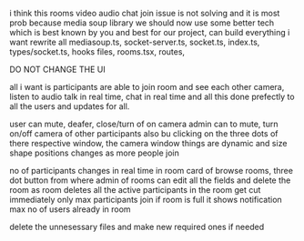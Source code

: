 i think this rooms video audio chat join issue is not solving and it is most prob because media soup library
we should now use some better tech which is best known by you and best for our project, can build everything i want
rewrite all mediasoup.ts, socket-server.ts, socket.ts, index.ts, types/socket.ts, hooks files, rooms.tsx, routes,

DO NOT CHANGE THE UI

all i want is participants are able to join room and see each other camera, listen to audio talk in real time, chat in real time and all this done prefectly to all the users and updates for all.

user can mute, deafer, close/turn of on camera
admin can to mute, turn on/off camera of other participants also bu clicking on the three dots of there respective window, the camera window things are dynamic and size shape positions changes as more people join

no of participants changes in real time in room card of browse rooms, three dot button from where admin of rooms can edit all the fields and delete the room
as room deletes all the active participants in the room get cut immediately 
only max participants join if room is full it shows notification max no of users already in room

delete the unnesessary files and make new required ones if needed